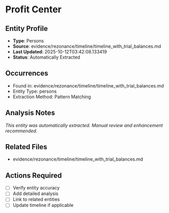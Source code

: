 # Profit Center

## Entity Profile
- **Type**: Persons
- **Source**: evidence/rezonance/timeline/timeline_with_trial_balances.md
- **Last Updated**: 2025-10-12T03:42:08.133419
- **Status**: Automatically Extracted

## Occurrences
- Found in: evidence/rezonance/timeline/timeline_with_trial_balances.md
- Entity Type: persons
- Extraction Method: Pattern Matching

## Analysis Notes
*This entity was automatically extracted. Manual review and enhancement recommended.*

## Related Files
- evidence/rezonance/timeline/timeline_with_trial_balances.md

## Actions Required
- [ ] Verify entity accuracy
- [ ] Add detailed analysis
- [ ] Link to related entities
- [ ] Update timeline if applicable
